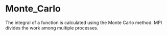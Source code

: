 # Monte_Carlo
The integral of a function is calculated using the Monte Carlo method. MPI divides the work among multiple processes.
